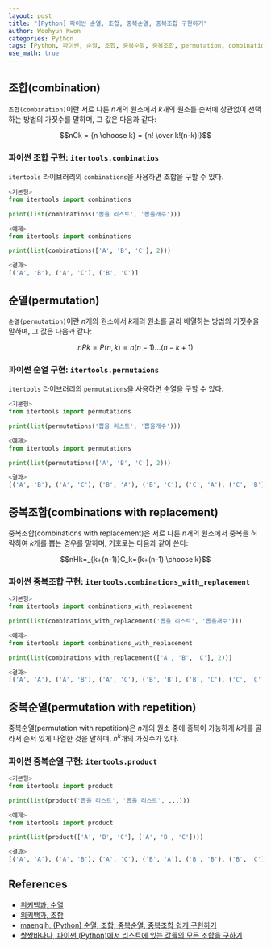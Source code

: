 ```yaml
--- 
layout: post
title: "[Python] 파이썬 순열, 조합, 중복순열, 중복조합 구현하기"
author: Woohyun Kwon
categories: Python
tags: [Python, 파이썬, 순열, 조합, 중복순열, 중복조합, permutation, combination]
use_math: true
---
```


## 조합(combination)

`조합(combination)`이란 서로 다른 $n$개의 원소에서 $k$개의 원소를 순서에 상관없이 선택하는 방법의 가짓수를 말하며, 그 값은 다음과 같다:

$$nCk = {n \choose k} = {n! \over k!(n-k)!}$$

### 파이썬 조합 구현: `itertools.combinatios`

`itertools` 라이브러리의 `combinations`을 사용하면 조합을 구할 수 있다.

```python
<기본형>
from itertools import combinations

print(list(combinations('뽑을 리스트', '뽑을개수')))

<예제>
from itertools import combinations

print(list(combinations(['A', 'B', 'C'], 2)))

<결과>
[('A', 'B'), ('A', 'C'), ('B', 'C')]
```

## 순열(permutation)

`순열(permutation)`이란 $n$개의 원소에서 $k$개의 원소를 골라 배열하는 방법의 가짓수을 말하며, 그 값은 다음과 같다:

$$nPk=P(n,k)=n(n-1)...(n-k+1)$$

### 파이썬 순열 구현: `itertools.permutaions`

`itertools` 라이브러리의 `permutations`을 사용하면 순열을 구할 수 있다.

```python
<기본형>
from itertools import permutations

print(list(permutations('뽑을 리스트', '뽑을개수')))

<예제>
from itertools import permutations

print(list(permutations(['A', 'B', 'C'], 2)))

<결과>
[('A', 'B'), ('A', 'C'), ('B', 'A'), ('B', 'C'), ('C', 'A'), ('C', 'B')]
```

## 중복조합(combinations with replacement)

중복조합(combinations with replacement)은 서로 다른 $n$개의 원소에서 중복을 허락하여 $k$개를 뽑는 경우를 말하며, 기호로는 다음과 같이 쓴다:

$$nHk=_{k+(n-1)}C_k={k+(n-1) \choose k}$$

### 파이썬 중복조합 구현: `itertools.combinations_with_replacement`

```python
<기본형>
from itertools import combinations_with_replacement

print(list(combinations_with_replacement('뽑을 리스트', '뽑을개수')))

<예제>
from itertools import combinations_with_replacement

print(list(combinations_with_replacement(['A', 'B', 'C'], 2)))

<결과>
[('A', 'A'), ('A', 'B'), ('A', 'C'), ('B', 'B'), ('B', 'C'), ('C', 'C')]
```

## 중복순열(permutation with repetition)

중복순열(permutation with repetition)은 $n$개의 원소 중에 중복이 가능하게 $k$개를 골라서 순서 있게 나열한 것을 말하며, $n^k$개의 가짓수가 있다.

### 파이썬 중복순열 구현: `itertools.product`

```python
<기본형>
from itertools import product

print(list(product('뽑을 리스트', '뽑을 리스트', ...)))

<예제>
from itertools import product

print(list(product(['A', 'B', 'C'], ['A', 'B', 'C'])))

<결과>
[('A', 'A'), ('A', 'B'), ('A', 'C'), ('B', 'A'), ('B', 'B'), ('B', 'C'), ('C', 'A'), ('C', 'B'), ('C', 'C')]
```

## References

- [위키백과, 순열](https://ko.wikipedia.org/wiki/%EC%88%9C%EC%97%B4#%EC%A4%91%EB%B3%B5_%EC%88%9C%EC%97%B4)
- [위키백과, 조합](https://ko.wikipedia.org/wiki/%EC%A1%B0%ED%95%A9)
- [maengjh, (Python) 순열, 조합, 중복순열, 중복조합 쉽게 구현하기](https://juhee-maeng.tistory.com/91)
- [쌍쌍바나나, 파이썬 (Python)에서 리스트에 있는 값들의 모든 조합을 구하기](https://ourcstory.tistory.com/414)